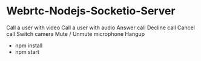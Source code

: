 # Webrtc-Nodejs-Socketio-Server

Call a user with video
Call a user with audio
Answer call
Decline call
Cancel call
Switch camera
Mute / Unmute microphone
Hangup


- npm install 
- npm start

